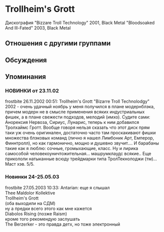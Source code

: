 # Trollheim's Grott

Дискография
"Bizzare Troll Technology" 2001, Black Metal
"Bloodsoaked And Ill-Fated" 2003, Black Metal

## Отношения с другими группами


## Обсуждения


## Упоминания

### НОВИНКИ от 23.11.02

frostbite 26.11.2002 00:51:
Trollheim's Grott "Bizarre Troll Technolodgy" 2002 - очень удачный ноябрь у меня получился в плане модернблэка, причем модерн не в смысле применения всяких индустриальных фишек, а в плане свежести подходов, мелодий (имхо). Судите сами: Анорексия Нервоза, Сириус, Лунарис, теперь к ним добавился Тролхаймс Гротт. Вообще говоря нельзя сказать что этот диск прям таки уж очень оригинален, достаточно часто там проскакивают фишки множества блэковых команд (лично я нашел Лимбоник Арт, Емперор, Финнтролл), но как гармонично, мощно и душевно звучит.... И барабаны такие как я люблю: сочные, громыхающие, класс. Ну и лирика самособой человекоуничтожительная... машрумклаудс всякие.. Еще прикололи натыканные всюду трейдмарки типа ТролТекнолоджи (тм)... Маст хэв. 5/5.

### Новинки 24-25.05.03

frostbite 27.05.2003 10:33:
Antarian: еще я слышал<BR>Thee Maldolor Kollektive<BR>Trollheim's Grott<BR>(оба выходили на СДМ)<BR>ну а предки всего этого как мне кажется<BR>Diabolos Rising (позже Raism)<BR>кроме того рекомендую заслушать <BR>The Berzerker - это правда детх, но тоже электронный

